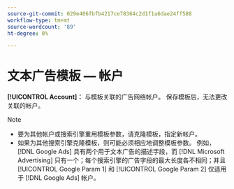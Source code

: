 ```yaml
---
source-git-commit: 029e406fbfb4217ce78364c2d1f1a6dae24ff588
workflow-type: tm+mt
source-wordcount: '89'
ht-degree: 0%

---
```

# 文本广告模板 — 帐户

**[!UICONTROL Account]：** 与模板关联的广告网络帐户。 保存模板后，无法更改关联的帐户。

>[!NOTE]
>
>* 要为其他帐户或搜索引擎重用模板参数，请克隆模板，指定新帐户。
>* 如果为其他搜索引擎克隆模板，则可能必须相应地调整模板参数。 例如， [!DNL Google Ads] 具有两个用于文本广告的描述字段，而 [!DNL Microsoft Advertising] 只有一个；每个搜索引擎的广告字段的最大长度各不相同；并且 [!UICONTROL Google Param 1] 和 [!UICONTROL Google Param 2] 仅适用于 [!DNL Google Ads] 帐户。

